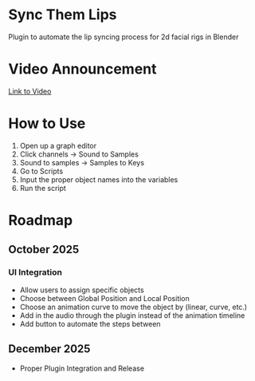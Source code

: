 # Sync Them Lips
Plugin to automate the lip syncing process for 2d facial rigs in Blender 

# Video Announcement
[Link to Video](https://youtu.be/NkJSUJaBUz4)

# How to Use
1. Open up a graph editor
2. Click channels -> Sound to Samples
3. Sound to samples -> Samples to Keys
4. Go to Scripts
5. Input the proper object names into the variables
6. Run the script

# Roadmap
## October 2025
### UI Integration
- Allow users to assign specific objects
- Choose between Global Position and Local Position
- Choose an animation curve to move the object by (linear, curve, etc.)
- Add in the audio through the plugin instead of the animation timeline
- Add button to automate the steps between 

## December 2025
- Proper Plugin Integration and Release